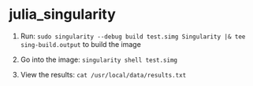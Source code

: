 # julia_singularity

1) Run:
`sudo singularity --debug build test.simg Singularity |& tee sing-build.output`
to build the image

2) Go into the image:
`singularity shell test.simg`

3) View the results:
`cat /usr/local/data/results.txt`
